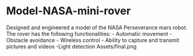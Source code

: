 # Model-NASA-mini-rover
Designed and engineered a model of the NASA Perseverance mars robot.   The rover has the following functionalities: - Automatic movement - Obstacle avoidance - Wireless control - Ability to capture and transmit pictures and videos -Light detection
Assets/final.png
